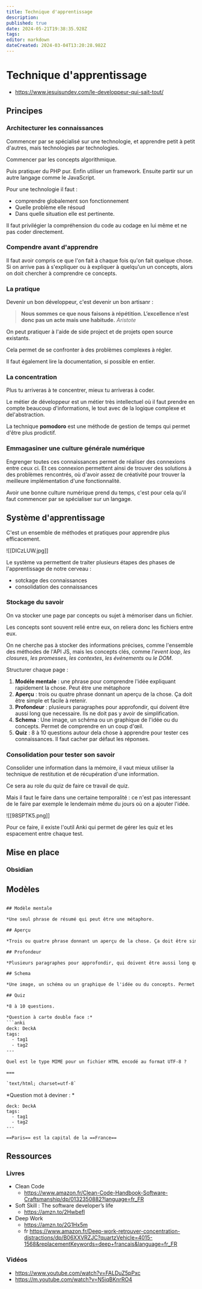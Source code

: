 ```yaml
---
title: Technique d'apprentissage
description: 
published: true
date: 2024-05-21T19:38:35.928Z
tags: 
editor: markdown
dateCreated: 2024-03-04T13:20:28.982Z
---
```


# Technique d'apprentissage

- https://www.jesuisundev.com/le-developpeur-qui-sait-tout/

## Principes

### Architecturer les connaissances

Commencer par se spécialisé sur une technologie, et apprendre petit à petit d'autres, mais technologies par technologies.

Commencer par les concepts algorithmique.

Puis pratiquer du PHP pur. Enfin utiliser un framework. Ensuite partir sur un autre langage comme le JavaScript.

Pour une technologie il faut :

- comprendre globalement son fonctionnement
- Quelle problème elle résoud
- Dans quelle situation elle est pertinente.

Il faut privilégier la compréhension du code au codage en lui même et ne pas coder directement.

### Compendre avant d'apprendre

Il faut avoir compris ce que l'on fait à chaque fois qu'on fait quelque chose. Si on arrive pas à s'expliquer ou à expliquer à quelqu'un un concepts, alors on doit chercher à comprendre ce concepts.

### La pratique

Devenir un bon développeur, c'est devenir un bon artisanr : 

> **Nous sommes ce que nous faisons à répétition. L’excellence n’est donc pas un acte mais une habitude.**
> *Aristote*

On peut pratiquer à l'aide de side project et de projets open source existants.

Cela permet de se confronter à des problèmes complexes à régler.

Il faut également lire la documentation, si possible en entier.

### La concentration

Plus tu arriveras à te concentrer, mieux tu arriveras à coder.

Le métier de développeur est un métier très intellectuel où il faut prendre en compte beaucoup d'informations, le tout avec de la logique complexe et del'abstraction.

La technique **pomodoro** est une méthode de gestion de temps qui permet d'être plus prodictif.

### Emmagasiner une culture générale numérique

Engrenger toutes ces connaissances permet de réaliser des connexions entre ceux ci. Et ces connexion permettent ainsi de trouver des solutions à des problèmes rencontrés, où d'avoir assez de créativité pour trouver la meilleure implémentation d'une fonctionnalité.

Avoir une bonne culture numérique prend du temps, c'est pour cela qu'il faut commencer par se spécialiser sur un langage.

## Système d'apprentissage

C'est un ensemble de méthodes et pratiques pour apprendre plus efficacement.

![[DICzLUW.jpg]]

Le système va permettent de traiter plusieurs étapes des phases de l'apprentissage de notre cerveau :

- sotckage des connaissances
- consolidation des connaissances

### Stockage du savoir

On va stocker une page par concepts ou sujet à mémoriser dans un fichier.

Les concepts sont souvent relié entre eux, on reliera donc les fichiers entre eux.

On ne cherche pas à stocker des informations précises, comme l'ensemble des méthodes de l'API JS, mais les concepts clés, comme *l'event loop*, *les closures*, *les promesses*, *les contextes*, *les événements* ou *le DOM*.

Structurer chaque page :

1. **Modéle mentale** : une phrase pour comprendre l'idée expliquant rapidement la chose. Peut être une métaphore
2. **Aperçu** : trois ou quatre phrase donnant un aperçu de la chose. Ça doit être simple et facile à retenir.
3. **Profondeur** : plusieurs paragraphes pour approfondir, qui doivent être aussi long que necessaire. Ils ne doit pas y avoir de simplification.
4. **Schema** : Une image, un schéma ou un graphique de l'idée ou du concepts. Permet de comprendre en un coup d'œil.
5. **Quiz** : 8 à 10 questions autour dela chose à apprendre pour tester ces connaissances. Il faut cacher par défaut les réponses.

### Consolidation pour tester son savoir

Consolider une information dans la mémoire, il vaut mieux utiliser la technique de restitution et de récupération d'une information.

Ce sera au role du quiz de faire ce travail de quiz.

Mais il faut le faire dans une certaine temporalité : ce n'est pas interessant de le faire par exemple le lendemain même du jours où on a ajouter l'idée.

![[98SPTK5.png]]

Pour ce faire, il existe l'outil Anki qui permet de gérer les quiz et les espacement entre chaque test.

## Mise en place

### Obsidian

## Modèles

```txt

## Modèle mentale

*Une seul phrase de résumé qui peut être une métaphore.

## Aperçu

*Trois ou quatre phrase donnant un aperçu de la chose. Ça doit être simple et facile à retenir.

## Profondeur

*Plusieurs paragraphes pour approfondir, qui doivent être aussi long que necessaire. Ils ne doit pas y avoir de simplification.

## Schema

*Une image, un schéma ou un graphique de l'idée ou du concepts. Permet de comprendre en un coup d'œil.

## Quiz

*8 à 10 questions.

*Question à carte double face :*
```anki
deck: DeckA
tags:
  - tag1
  - tag2
---

Quel est le type MIME pour un fichier HTML encodé au format UTF-8 ?

===

`text/html; charset=utf-8`
```

*Question mot à deviner : *

```anki
deck: DeckA
tags:
  - tag1
  - tag2
---

==Paris== est la capital de la ==France==
```

## Ressources

### Livres

- Clean Code
  - https://www.amazon.fr/Clean-Code-Handbook-Software-Craftsmanship/dp/0132350882?language=fr_FR
- Soft Skill : The software developer’s life
   - https://amzn.to/2Hwbefl
- Deep Work
  - https://amzn.to/2G1Hx5m
  - fr https://www.amazon.fr/Deep-work-retrouver-concentration-distractions/dp/B06XXVRZJC?quartzVehicle=4015-1568&replacementKeywords=deep+francais&language=fr_FR

### Vidéos

- https://www.youtube.com/watch?v=FALDuZ5pPxc
- https://m.youtube.com/watch?v=N5iqBKnrRO4️


